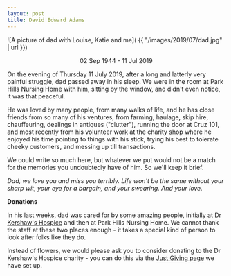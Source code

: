 ```yaml
---
layout: post
title: David Edward Adams
---
```


![A picture of dad with Louise, Katie and me]( {{ "/images/2019/07/dad.jpg" | url }})

<center>02 Sep 1944 - 11 Jul 2019</center>

On the evening of Thursday 11 July 2019, after a long and latterly very painful struggle, dad passed away in his sleep. We were in the room at Park Hills Nursing Home with him, sitting by the window, and didn't even notice, it was that peaceful.

He was loved by many people, from many walks of life, and he has close friends from so many of his ventures, from farming, haulage, skip hire, chauffeuring, dealings in antiques ("clutter"), running the door at Cruz 101, and most recently from his volunteer work at the charity shop where he enjoyed his time pointing to things with his stick, trying his best to tolerate cheeky customers, and messing up till transactions.

We could write so much here, but whatever we put would not be a match for the memories you undoubtedly have of him. So we'll keep it brief.

_Dad, we love you and miss you terribly. Life won't be the same without your sharp wit, your eye for a bargain, and your swearing. And your love._

**Donations**

In his last weeks, dad was cared for by some amazing people, initially at [Dr Kershaw's Hospice](https://www.drkershawshospice.org.uk/) and then at Park Hills Nursing Home. We cannot thank the staff at these two places enough - it takes a special kind of person to look after folks like they do.

Instead of flowers, we would please ask you to consider donating to the Dr Kershaw's Hospice charity - you can do this via the [Just Giving page](https://www.justgiving.com/fundraising/davidedwardadams) we have set up.
